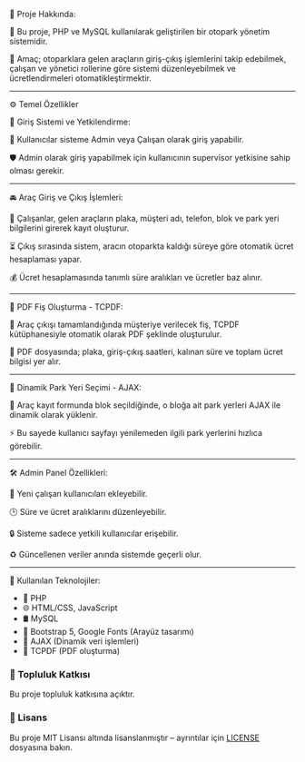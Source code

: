 📌 Proje Hakkında:

🚗 Bu proje, PHP ve MySQL kullanılarak geliştirilen bir otopark yönetim sistemidir.

🎯 Amaç; otoparklara gelen araçların giriş-çıkış işlemlerini takip edebilmek, çalışan ve yönetici rollerine göre sistemi
düzenleyebilmek ve ücretlendirmeleri otomatikleştirmektir.

------------------------------------------------------------------------

⚙️ Temel Özellikler

🔐 Giriş Sistemi ve Yetkilendirme:

👥 Kullanıcılar sisteme Admin veya Çalışan olarak giriş yapabilir.

🛡️ Admin olarak giriş yapabilmek için kullanıcının supervisor yetkisine sahip olması gerekir.

------------------------------------------------------------------------

🚘 Araç Giriş ve Çıkış İşlemleri:

📝 Çalışanlar, gelen araçların plaka, müşteri adı, telefon, blok ve park yeri bilgilerini girerek kayıt oluşturur.

⏳ Çıkış sırasında sistem, aracın otoparkta kaldığı süreye göre otomatik ücret hesaplaması yapar.

💰 Ücret hesaplamasında tanımlı süre aralıkları ve ücretler baz alınır.

------------------------------------------------------------------------

🧾 PDF Fiş Oluşturma - TCPDF:

📄 Araç çıkışı tamamlandığında müşteriye verilecek fiş, TCPDF kütüphanesiyle otomatik olarak PDF şeklinde oluşturulur.

🧾 PDF dosyasında; plaka, giriş-çıkış saatleri, kalınan süre ve toplam ücret bilgisi yer alır.

------------------------------------------------------------------------

🔄 Dinamik Park Yeri Seçimi - AJAX:

🧠 Araç kayıt formunda blok seçildiğinde, o bloğa ait park yerleri
AJAX ile dinamik olarak yüklenir.

⚡ Bu sayede kullanıcı sayfayı yenilemeden ilgili park yerlerini
hızlıca görebilir.

------------------------------------------------------------------------

🛠️ Admin Panel Özellikleri:

👤 Yeni çalışan kullanıcıları ekleyebilir.

🕒 Süre ve ücret aralıklarını düzenleyebilir.

🔒 Sisteme sadece yetkili kullanıcılar erişebilir.

♻️ Güncellenen veriler anında sistemde geçerli olur.

------------------------------------------------------------------------

🧰 Kullanılan Teknolojiler:

-   🐘 PHP
-   🌐 HTML/CSS, JavaScript
-   🛢️ MySQL
-   🎨 Bootstrap 5, Google Fonts (Arayüz tasarımı)
-   🔄 AJAX (Dinamik veri işlemleri)
-   📄 TCPDF (PDF oluşturma)

###  🤝 Topluluk Katkısı
Bu proje topluluk katkısına açıktır.

###  📄 Lisans
Bu proje MIT Lisansı altında lisanslanmıştır – ayrıntılar için [LICENSE](./LICENSE) dosyasına bakın.
